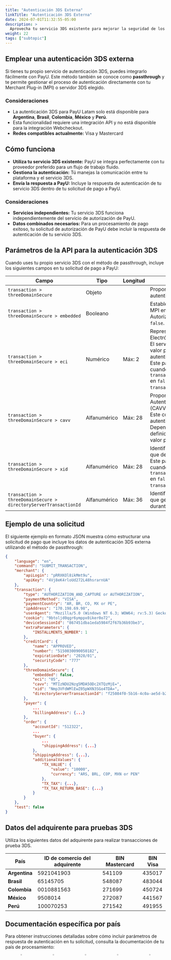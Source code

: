 ```yaml
---
title: "Autenticación 3DS Externa"
linkTitle: "Autenticación 3DS Externa"
date: 2024-07-01T11:32:55-05:00
description: >
  Aprovecha tu servicio 3DS existente para mejorar la seguridad de los pagos con la integración passthrough de PayU.
weight: 22
tags: ["subtopic"]
---
```


## Emplear una autenticación 3DS externa

Si tienes tu propio servicio de autenticación 3DS, puedes integrarlo fácilmente con PayU. Este método también se conoce como **passthrough** y te permite gestionar el proceso de autenticación directamente con tu Merchant Plug-in (MPI) o servidor 3DS elegido.

### Consideraciones

* La autenticación 3DS para PayU Latam solo está disponible para **Argentina**, **Brasil**, **Colombia**, **México** y **Perú**.
* Esta funcionalidad requiere una integración API y no está disponible para la integración Webcheckout.
* **Redes compatibles actualmente:** Visa y Mastercard

## Cómo funciona

* **Utiliza tu servicio 3DS existente:** PayU se integra perfectamente con tu proveedor preferido para un flujo de trabajo fluido.
* **Gestiona la autenticación:** Tú manejas la comunicación entre tu plataforma y el servicio 3DS.
* **Envía la respuesta a PayU:** Incluye la respuesta de autenticación de tu servicio 3DS dentro de tu solicitud de pago a PayU.

### Consideraciones

* **Servicios independientes:** Tu servicio 3DS funciona independientemente del servicio de autorización de PayU.
* **Datos combinados necesarios:** Para un procesamiento de pago exitoso, tu solicitud de autorización de PayU debe incluir la respuesta de autenticación de tu servicio 3DS.

## Parámetros de la API para la autenticación 3DS

Cuando uses tu propio servicio 3DS con el método de passthrough, incluye los siguientes campos en tu solicitud de pago a PayU:

| Campo | Tipo | Longitud | Descripción |
|-------|------|----------|-------------|
| `transaction > threeDomainSecure` | Objeto |  | Proporciona la información para la autenticación 3DS 2.0. |
| `transaction > threeDomainSecure > embedded` | Booleano |  | Establece este valor en `true` para usar un MPI embebido en el proceso de Autorización. El valor predeterminado es `false`. |
| `transaction > threeDomainSecure > eci` | Numérico | Máx: 2 | Representa el Indicador de Comercio Electrónico (ECI).<br>El servidor de directorio devuelve este valor para indicar el intento de autenticación.<br>Este parámetro se vuelve obligatorio cuando configuras `transaction.threeDomainSecure.embedded` en `false` e incluyes `transaction.threeDomainSecure.xid`. |
| `transaction > threeDomainSecure > cavv` | Alfanumérico | Máx: 28 | Proporciona el Valor de Verificación de Autenticación del Tarjetahabiente (CAVV).<br>Este código criptográfico en Base64 autentica la transacción.<br>Dependiendo de los códigos ECI definidos por la red procesadora, este valor puede ser opcional. |
| `transaction > threeDomainSecure > xid` | Alfanumérico | Máx: 28 | Identifica la transacción mediante el ID que devuelve el MPI en Base64.<br>Este parámetro se vuelve obligatorio cuando configuras `transaction.threeDomainSecure.embedded` en `false` e incluyes `transaction.threeDomainSecure.eci`. |
| `transaction > threeDomainSecure > directoryServerTransactionId` | Alfanumérico | Máx: 36 | Identifica la transacción mediante el ID que genera el servidor de directorio durante la autenticación. |

## Ejemplo de una solicitud

El siguiente ejemplo en formato JSON muestra cómo estructurar una solicitud de pago que incluye los datos de autenticación 3DS externa utilizando el método de passthrough:

```json
{
    "language": "en",
    "command": "SUBMIT_TRANSACTION",
    "merchant": {
        "apiLogin": "pRRXKOl8ikMmt9u",
        "apiKey": "4Vj8eK4rloUd272L48hsrarnUA"
    },
    "transaction": {
        "type": "AUTHORIZATION_AND_CAPTURE or AUTHORIZATION",
        "paymentMethod": "VISA",
        "paymentCountry": "AR, BR, CO, MX or PE",
        "ipAddress": "170.198.69.98",
        "userAgent": "Mozilla/5.0 (Windows NT 6.3; WOW64; rv:5.3) Gecko/20100101 Firefox/5.3.5",
        "cookie": "9btoljd0qgr6ymppx0iker0o72",
        "deviceSessionId": "867451dba1eda5984f2f67b36b93be3",
        "extraParameters": {
            "INSTALLMENTS_NUMBER": 1
        },
        "creditCard": {
            "name": "APPROVED",
            "number": "5150030090050182",
            "expirationDate": "2028/01",
            "securityCode": "777"
        },
        "threeDomainSecure": {
            "embedded": false,
            "eci": "05",
            "cavv": "MTIzNDU2Nzg5MDA5ODc2XTQzMjE=",
            "xid": "Nmp3VFdWMlEwZ05pWXN3SGo4TDA=",
            "directoryServerTransactionId": "f25084f0-5b16-4c0a-ae5d-b24808a95e9b"
        },
        "payer": {
            ...
            "billingAddress": {...}
        },
        "order": {
            "accountId": "512322",
            ...
            "buyer": {
                ...
                "shippingAddress": {...}
            },
            "shippingAddress": {...},
            "additionalValues": {
                "TX_VALUE": {
                    "value": "10000",
                    "currency": "ARS, BRL, COP, MXN or PEN"
                },
                "TX_TAX": {...},
                "TX_TAX_RETURN_BASE": {...}
            }
        }
    },
    "test": false
}
```

## Datos del adquirente para pruebas 3DS

Utiliza los siguientes datos del adquirente para realizar transacciones de prueba 3DS.

| País | ID de comercio del adquirente | BIN Mastercard | BIN Visa |
|------|-------------------------------|----------------|-----------|
| **Argentina** | 5921041903 | 541109 | 435017 |
| **Brasil** | 65145705 | 548087 | 483044 |
| **Colombia** | 0010881563 | 271699 | 450724 |
| **México** | 9508014 | 272087 | 441567 |
| **Perú** | 100070253 | 271542 | 491955 |

## Documentación específica por país

Para obtener instrucciones detalladas sobre cómo incluir parámetros de respuesta de autenticación en tu solicitud, consulta la documentación de tu país de procesamiento:

<div style="display: flex;">
  <div style="float: left;width: 50%;text-align: center;">
    <a href='{{< ref "Payments-API-Argentina.md#parameters-for-request-and-response" >}}'><img src="/assets/Argentina.png" width="16%"/></a>
  </div>
  <div style="float: left;width: 50%;text-align: center;">
    <a href='{{< ref "Payments-API-Brazil.md#parameters-for-request-and-response" >}}'><img src="/assets/Brasil.png" width="16%"/></a>
  </div>
  <div style="float: left;width: 50%;text-align: center;">
    <a href='{{< ref "Payments-API-Colombia.md#parameters-for-request-and-response" >}}'><img src="/assets/Colombia.png" width="16%"/></a>
  </div>
  <div style="float: left;width: 50%;text-align: center;">
      <a href='{{< ref "Payments-API-Mexico.md#parameters-for-request-and-response" >}}'><img src="/assets/Mexico.png" width="16%"/></a>
    </div>
  <div style="float: left;width: 50%;text-align: center;">
    <a href='{{< ref "Payments-API-Peru.md#parameters-for-request-and-response" >}}'><img src="/assets/Peru.png" width="16%"/></a>
  </div>
</div>
<br>
